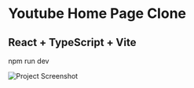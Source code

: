 # Youtube Home Page Clone

## React + TypeScript + Vite

npm run dev 

![Project Screenshot](public/webtube.gif "Project Screenshot")